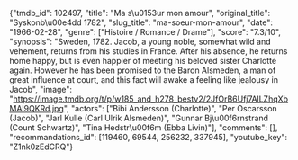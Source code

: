 {"tmdb_id": 102497, "title": "Ma s\u0153ur mon amour", "original_title": "Syskonb\u00e4dd 1782", "slug_title": "ma-soeur-mon-amour", "date": "1966-02-28", "genre": ["Histoire / Romance / Drame"], "score": "7.3/10", "synopsis": "Sweden, 1782. Jacob, a young noble, somewhat wild and vehement, returns from his studies in France. After his absence, he returns home happy, but is even happier of meeting his beloved sister Charlotte again. However he has been promised to the Baron Alsmeden, a man of great influence at court, and this fact will  awake a feeling like jealousy in Jacob", "image": "https://image.tmdb.org/t/p/w185_and_h278_bestv2/2JfOrB6Ufj7AlLZhqXbMAl9QKRd.jpg", "actors": ["Bibi Andersson (Charlotte)", "Per Oscarsson (Jacob)", "Jarl Kulle (Carl Ulrik Alsmeden)", "Gunnar Bj\u00f6rnstrand (Count Schwartz)", "Tina Hedstr\u00f6m (Ebba Livin)"], "comments": [], "recommandations_id": [119460, 69544, 256232, 337945], "youtube_key": "Z1nk0zEdCRQ"}